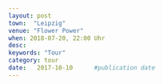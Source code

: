 ```yaml
---
layout: post
town:  "Leipzig"
venue: "Flower Power"
when: 2018-07-20, 22:00 Uhr
desc: 
keywords: "Tour"
category: tour
date:   2017-10-10 		#publication date
---
```

